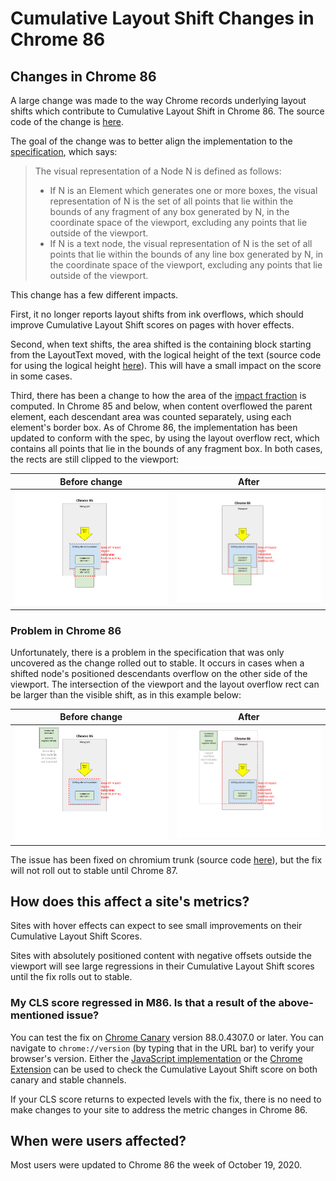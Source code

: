# Cumulative Layout Shift Changes in Chrome 86

## Changes in Chrome 86

A large change was made to the way Chrome records underlying layout shifts
which contribute to Cumulative Layout Shift in Chrome 86. The source code of the
change is [here](https://chromium-review.googlesource.com/c/chromium/src/+/2336301/).

The goal of the change was to better align the implementation to the
[specification](https://wicg.github.io/layout-instability/), which says:

> The visual representation of a Node N is defined as follows:
> * If N is an Element which generates one or more boxes, the visual representation of N is the set of all points that lie within the bounds of any fragment of any box generated by N, in the coordinate space of the viewport, excluding any points that lie outside of the viewport.
> * If N is a text node, the visual representation of N is the set of all points that lie within the bounds of any line box generated by N, in the coordinate space of the viewport, excluding any points that lie outside of the viewport.

This change has a few different impacts.

First, it no longer reports layout shifts from ink overflows, which should
improve Cumulative Layout Shift scores on pages with hover effects.

Second, when text shifts, the area shifted is the containing block starting from
the LayoutText moved, with the logical height of the text (source code for
using the logical height [here](https://chromium-review.googlesource.com/c/chromium/src/+/2386842)).
This will have a small impact on the score in some cases.

Third, there has been a change to how the area of the
[impact fraction](https://web.dev/cls/#impact-fraction) is computed. In Chrome
85 and below, when content overflowed the parent element, each descendant area
was counted separately, using each element's border box. As of Chrome 86, the
implementation has been updated to conform with the spec, by using the layout
overflow rect, which contains all points that lie in the bounds of any fragment
box. In both cases, the rects are still clipped to the viewport:

Before change | After
------------- | -----
![Example of M85 Border Boxes](images/CLS_M85_Example1.png) | ![Example of M86 Layout Overflow Rects](images/CLS_M86_Example1.png)

### Problem in Chrome 86

Unfortunately, there is a problem in the specification that was only
uncovered as the change rolled out to stable. It occurs in cases
when a shifted node's positioned descendants overflow on the other side
of the viewport. The intersection of the viewport and the layout overflow rect
can be larger than the visible shift, as in this example below:

Before change | After
------------- | -----
![Example of M85 border boxes with extreme shifts](images/CLS_M85_Example2.png) | ![Example of M86 border boxes with extreme shifts](images/CLS_M86_Example2.png)

The issue has been fixed on chromium trunk (source code [here](https://chromium-review.googlesource.com/c/chromium/src/+/2503330)), but the fix will not roll out to stable until Chrome 87.

## How does this affect a site's metrics?

Sites with hover effects can expect to see small improvements on their Cumulative
Layout Shift Scores.

Sites with absolutely positioned content with negative offsets outside the
viewport will see large regressions in their Cumulative Layout Shift scores
until the fix rolls out to stable.

### My CLS score regressed in M86. Is that a result of the above-mentioned issue?

You can test the fix on [Chrome Canary](https://www.google.com/chrome/canary/) version
88.0.4307.0 or later. You can navigate to `chrome://version` (by typing that in
the URL bar) to verify your browser's version. Either the
[JavaScript implementation](https://web.dev/cls/#measure-cls-in-javascript) or the
[Chrome Extension](https://chrome.google.com/webstore/detail/web-vitals/ahfhijdlegdabablpippeagghigmibma?hl=en)
can be used to check the Cumulative Layout Shift score on both canary and stable
channels.

If your CLS score returns to expected levels with the fix, there is no need to
make changes to your site to address the metric changes in Chrome 86.

## When were users affected?

Most users were updated to Chrome 86 the week of October 19, 2020.
